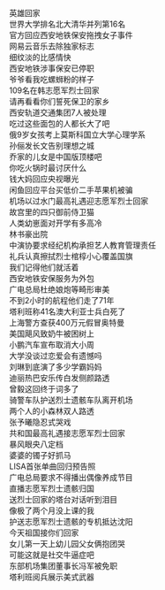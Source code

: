 英雄回家  
世界大学排名北大清华并列第16名  
官方回应西安地铁保安拖拽女子事件  
网易云音乐去除独家标志  
细纹淡的比感情快  
西安地铁涉事保安已停职  
爷爷看我吃螺蛳粉的样子  
109名在韩志愿军烈士回家  
请再看看你们誓死保卫的家乡  
西安轨道交通集团7人被处理  
吃过这些面包的人都长大了吧  
俄9岁女孩考上莫斯科国立大学心理学系  
孙俪发长文告别理想之城  
乔家的儿女是中国版顶楼吧  
你吃火锅时最讨厌什么  
钱大妈回应央视曝光  
闲鱼回应平台买低价二手苹果机被骗  
机场以过水门最高礼遇迎志愿军烈士回家  
故宫里的四只御前侍卫猫  
人类幼崽面对开学有多高冷  
林书豪出院  
中演协要求经纪机构承担艺人教育管理责任  
礼兵认真擦拭烈士棺椁小心覆盖国旗  
我们记得他们就活着  
西安地铁安保服务为外包  
广电总局杜绝娘炮等畸形审美  
不到2小时的航程他们走了71年  
塔利班称41名澳大利亚士兵白死了  
上海警方查获400万元假冒奥特曼  
美国飓风致奶牛被困树上  
小鹏汽车宣布取消大小周  
大学没谈过恋爱会有遗憾吗  
刘琳到底演了多少学霸妈妈  
迪丽热巴安乐传白发侧颜路透  
曾毅这回终于词多了  
骑警车队护送烈士遗骸车队离开机场  
两个人的小森林双人路透  
张予曦隐忍式哭戏  
共和国最高礼遇接志愿军烈士回家  
暴风眼央八定档  
婆婆的镯子好抓马  
LISA首张单曲回归预告照  
广电总局要求不得播出偶像养成节目  
直播志愿军烈士遗骸归国  
送烈士回家的塔台对话听到泪目  
像极了两个月没上课的我  
护送志愿军烈士遗骸的专机抵达沈阳  
今天祖国接你们回家  
女儿第一天上幼儿园父女俩抱团哭  
可能这就是社交牛逼症吧  
东部机场集团董事长冯军被免职  
塔利班阅兵展示美式武器  
